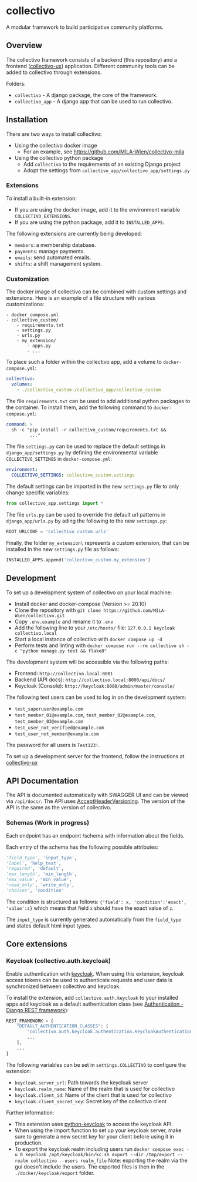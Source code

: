 # collectivo

A modular framework to build participative community platforms.

## Overview

The collectivo framework consists of a backend (this repository)
and a frontend ([collectivo-ux](https://github.com/MILA-Wien/collectivo-ux/)) application.
Different community tools can be added to collectivo through extensions.

Folders:

- `collectivo` - A django package, the core of the framework.
- `collectivo_app` - A django app that can be used to run collectivo.

## Installation

There are two ways to install collectivo:

- Using the collectivo docker image
  - For an example, see https://github.com/MILA-Wien/collectivo-mila
- Using the collectivo python package
  - Add `collectivo` to the requirements of an existing Django project
  - Adopt the settings from `collectivo_app/collectivo_app/settings.py`

### Extensions

To install a built-in extension:

- If you are using the docker image, add it to the environment variable `COLLECTIVO_EXTENSIONS`.
- If you are using the python package, add it to `INSTALLED_APPS`.

The following extensions are currently being developed:

- `members`: a membership database.
- `payments`: manage payments.
- `emails`: send automated emails.
- `shifts`: a shift management system.

### Customization

The docker image of collectivo can be combined with custom settings and extensions.
Here is an example of a file structure with various customizations:

```
- docker_compose.yml
- collectivo_custom/
    - requirements.txt
    - settings.py
    - urls.py
    - my_extension/
        - apps.py
        - ...
```

To place such a folder within the collectivo app, add a volume to `docker-compose.yml`:

```yml
collectivo:
  volumes:
    - ./collectivo_custom:/collectivo_app/collectivo_custom
```

The file `requirements.txt` can be used to add additional python packages to the container.
To install them, add the following command to `docker-compose.yml`:

```yml
command: >
  sh -c "pip install -r collectivo_custom/requirements.txt &&
         ..."
```

The file `settings.py` can be used to replace the default settings in `django_app/settings.py`
by defining the environmental variable `COLLECTIVO_SETTINGS` in `docker-compose.yml`:

```yml
environment:
  COLLECTIVO_SETTINGS: collectivo_custom.settings
```

The default settings can be imported in the new `settings.py` file to only change specific variables:

```python
from collectivo_app.settings import *
```

The file `urls.py` can be used to override the default url patterns in `django_app/urls.py` by ading the following to the new `settings.py`:

```python
ROOT_URLCONF = 'collectivo_custom.urls'
```

Finally, the folder `my_extension\` represents a custom extension, that can be installed in the new `settings.py` file as follows:

```python
INSTALLED_APPS.append('collectivo_custom.my_extension')
```

## Development

To set up a development system of collectivo on your local machine:

- Install docker and docker-compose (Version >= 20.10)
- Clone the repository with `git clone https://github.com/MILA-Wien/collectivo.git`
- Copy `.env.example` and rename it to `.env`
- Add the following line to your `/etc/hosts/` file: `127.0.0.1 keycloak collectivo.local`
- Start a local instance of collectivo with `docker compose up -d`
- Perform tests and linting with `docker compose run --rm collectivo sh -c "python manage.py test && flake8"`

The development system will be accessible via the following paths:

- Frontend: `http://collectivo.local:8001`
- Backend (API docs): `http://collectivo.local:8000/api/docs/`
- Keycloak (Console): `http://keycloak:8080/admin/master/console/`

The following test users can be used to log in on the development system:

- `test_superuser@example.com`
- `test_member_01@example.com`, `test_member_02@example.com`, `test_member_03@example.com`
- `test_user_not_verified@example.com`
- `test_user_not_member@example.com`

The password for all users is `Test123!`.

To set up a development server for the frontend, follow the instructions at [collectivo-ux](https://github.com/MILA-Wien/collectivo-ux/)

## API Documentation

The API is documented automatically with SWAGGER UI and can be viewed via `/api/docs/`.
The API uses [AcceptHeaderVersioning](https://www.django-rest-framework.org/api-guide/versioning/#acceptheaderversioning). The version of the API is the same as the version of collectivo.

### Schemas (Work in progress)

Each endpoint has an endpoint /schema with information about the fields.

Each entry of the schema has the following possible attributes:

```python
'field_type', 'input_type',
'label', 'help_text',
'required', 'default',
'max_length', 'min_length',
'max_value', 'min_value',
'read_only', 'write_only',
'choices', 'condition'
```

The condition is structured as follows: `{'field': x, 'condition':'exact', 'value':z}` which means that field `x` should have the exact value of `z`.

The `input_type` is currently generated automatically from the `field_type` and states default html input types.

## Core extensions

### Keycloak (collectivo.auth.keycloak)

Enable authentication with [keycloak](https://www.keycloak.org/). When using this extension, keycloak access tokens can be used to authenticate requests and user data is synchronized between collectivo and keycloak.

To install the extension, add `collectivo.auth.keycloak` to your installed apps add keycloak as a default authentication class (see [Authentication - Django REST framework](https://www.django-rest-framework.org/api-guide/authentication/)):

```python
REST_FRAMEWORK = {
    "DEFAULT_AUTHENTICATION_CLASSES": [
        "collectivo.auth.keycloak.authentication.KeycloakAuthentication",
        ...
    ],
    ...
}
```

The following variables can be set in `settings.COLLECTIVO` to configure the extension:

- `keycloak.server_url`: Path towards the keycloak server
- `keycloak.realm_name`: Name of the realm that is used for collectivo
- `keycloak.client_id`: Name of the client that is used for collectivo
- `keycloak.client_secret_key`: Secret key of the collectivo client

Further information:

- This extension uses [python-keycloak](https://github.com/marcospereirampj/python-keycloak) to access the keycloak API.
- When using the import function to set up your keycloak server, make sure to generate a new secret key for your client before using it in production.
- To export the keycloak realm including users run `docker compose exec -u 0 keycloak /opt/keycloak/bin/kc.sh export --dir /tmp/export --realm collectivo --users realm_file` Note: exporting the realm via the gui doesn't include the users. The exported files is then in the `./docker/keycloak/export` folder.
